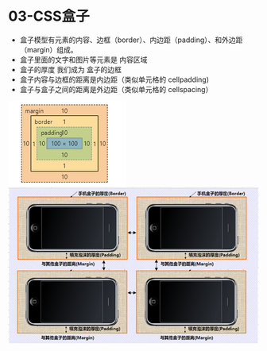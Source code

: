 # 03-CSS盒子

- 盒子模型有元素的内容、边框（border）、内边距（padding）、和外边距（margin）组成。
- 盒子里面的文字和图片等元素是 内容区域
- 盒子的厚度 我们成为 盒子的边框
- 盒子内容与边框的距离是内边距（类似单元格的 cellpadding)
- 盒子与盒子之间的距离是外边距（类似单元格的 cellspacing）

<img src='./media/标准盒子模型.png'>

<img src="media/boxs.png" width="700" />


